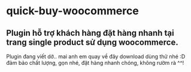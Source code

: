 # quick-buy-woocommerce
## Plugin hỗ trợ khách hàng đặt hàng nhanh tại trang single product sử dụng woocommerce.
Plugin đang viết dở.. mai anh em quay về đây download dùng thử nhé :D đảm bảo chất lượng, gọn nhé, đặt hàng nhanh chóng, không rườm rà ^^!

